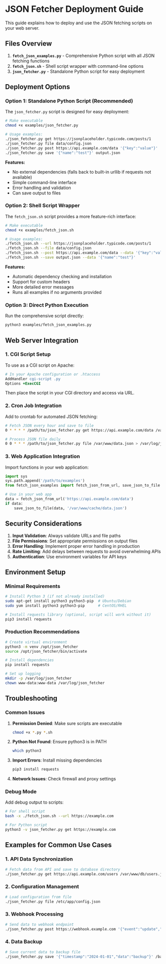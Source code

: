 # JSON Fetcher Deployment Guide

This guide explains how to deploy and use the JSON fetching scripts on your web server.

## Files Overview

1. **`fetch_json_examples.py`** - Comprehensive Python script with all JSON fetching functions
2. **`fetch_json.sh`** - Shell script wrapper with command-line options
3. **`json_fetcher.py`** - Standalone Python script for easy deployment

## Deployment Options

### Option 1: Standalone Python Script (Recommended)

The `json_fetcher.py` script is designed for easy deployment:

```bash
# Make executable
chmod +x examples/json_fetcher.py

# Usage examples:
./json_fetcher.py get https://jsonplaceholder.typicode.com/posts/1
./json_fetcher.py file data/config.json
./json_fetcher.py post https://api.example.com/data '{"key":"value"}'
./json_fetcher.py save '{"name":"test"}' output.json
```

**Features:**
- No external dependencies (falls back to built-in urllib if requests not available)
- Simple command-line interface
- Error handling and validation
- Can save output to files

### Option 2: Shell Script Wrapper

The `fetch_json.sh` script provides a more feature-rich interface:

```bash
# Make executable
chmod +x examples/fetch_json.sh

# Usage examples:
./fetch_json.sh --url https://jsonplaceholder.typicode.com/posts/1
./fetch_json.sh --file data/config.json
./fetch_json.sh --post https://api.example.com/data --data '{"key":"value"}'
./fetch_json.sh --save output.json --data '{"name":"test"}'
```

**Features:**
- Automatic dependency checking and installation
- Support for custom headers
- More detailed error messages
- Runs all examples if no arguments provided

### Option 3: Direct Python Execution

Run the comprehensive script directly:

```bash
python3 examples/fetch_json_examples.py
```

## Web Server Integration

### 1. CGI Script Setup

To use as a CGI script on Apache:

```apache
# In your Apache configuration or .htaccess
AddHandler cgi-script .py
Options +ExecCGI
```

Then place the script in your CGI directory and access via URL.

### 2. Cron Job Integration

Add to crontab for automated JSON fetching:

```bash
# Fetch JSON every hour and save to file
0 * * * * /path/to/json_fetcher.py get https://api.example.com/data /var/www/data.json

# Process JSON file daily
0 0 * * * /path/to/json_fetcher.py file /var/www/data.json > /var/log/json_processing.log
```

### 3. Web Application Integration

Import functions in your web application:

```python
import sys
sys.path.append('/path/to/examples')
from fetch_json_examples import fetch_json_from_url, save_json_to_file

# Use in your web app
data = fetch_json_from_url('https://api.example.com/data')
if data:
    save_json_to_file(data, '/var/www/cache/data.json')
```

## Security Considerations

1. **Input Validation**: Always validate URLs and file paths
2. **File Permissions**: Set appropriate permissions on output files
3. **Error Handling**: Implement proper error handling in production
4. **Rate Limiting**: Add delays between requests to avoid overwhelming APIs
5. **Authentication**: Use environment variables for API keys

## Environment Setup

### Minimal Requirements

```bash
# Install Python 3 (if not already installed)
sudo apt-get install python3 python3-pip  # Ubuntu/Debian
sudo yum install python3 python3-pip      # CentOS/RHEL

# Install requests library (optional, script will work without it)
pip3 install requests
```

### Production Recommendations

```bash
# Create virtual environment
python3 -m venv /opt/json_fetcher
source /opt/json_fetcher/bin/activate

# Install dependencies
pip install requests

# Set up logging
mkdir -p /var/log/json_fetcher
chown www-data:www-data /var/log/json_fetcher
```

## Troubleshooting

### Common Issues

1. **Permission Denied**: Make sure scripts are executable
   ```bash
   chmod +x *.py *.sh
   ```

2. **Python Not Found**: Ensure python3 is in PATH
   ```bash
   which python3
   ```

3. **Import Errors**: Install missing dependencies
   ```bash
   pip3 install requests
   ```

4. **Network Issues**: Check firewall and proxy settings

### Debug Mode

Add debug output to scripts:

```bash
# For shell script
bash -x ./fetch_json.sh --url https://example.com

# For Python script
python3 -v json_fetcher.py get https://example.com
```

## Examples for Common Use Cases

### 1. API Data Synchronization

```bash
# Fetch data from API and save to database directory
./json_fetcher.py get https://api.example.com/users /var/www/db/users.json
```

### 2. Configuration Management

```bash
# Load configuration from file
./json_fetcher.py file /etc/app/config.json
```

### 3. Webhook Processing

```bash
# Send data to webhook endpoint
./json_fetcher.py post https://webhook.example.com '{"event":"update","data":"value"}'
```

### 4. Data Backup

```bash
# Save current data to backup file
./json_fetcher.py save '{"timestamp":"2024-01-01","data":"backup"}' /backup/data_$(date +%Y%m%d).json
``` 